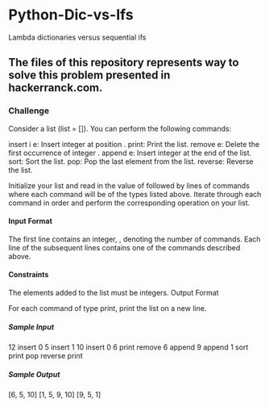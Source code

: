 # Python-Dic-vs-Ifs
Lambda dictionaries versus sequential ifs

## The files of this repository represents way to solve this problem presented in hackerranck.com.

### Challenge
Consider a list (list = []). You can perform the following commands:

insert i e: Insert integer  at position .
print: Print the list.
remove e: Delete the first occurrence of integer .
append e: Insert integer  at the end of the list.
sort: Sort the list.
pop: Pop the last element from the list.
reverse: Reverse the list.

Initialize your list and read in the value of  followed by  lines of commands where each command will be of the  types listed above. Iterate through each command in order and perform the corresponding operation on your list.

#### Input Format

The first line contains an integer, , denoting the number of commands. 
Each line  of the  subsequent lines contains one of the commands described above.

#### Constraints

The elements added to the list must be integers.
Output Format

For each command of type print, print the list on a new line.

##### Sample Input

12
insert 0 5
insert 1 10
insert 0 6
print
remove 6
append 9
append 1
sort
print
pop
reverse
print

##### Sample Output

[6, 5, 10]
[1, 5, 9, 10]
[9, 5, 1]
